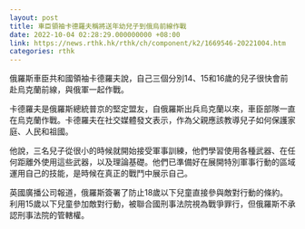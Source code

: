 ```yaml
---
layout: post
title: 車臣領袖卡德羅夫稱將送年幼兒子到俄烏前線作戰
date: 2022-10-04 02:28:29.000000000 +08:00
link: https://news.rthk.hk/rthk/ch/component/k2/1669546-20221004.htm
categories: rthk
---
```


俄羅斯車臣共和國領袖卡德羅夫說，自己三個分別14、15和16歲的兒子很快會前赴烏克蘭前線，與俄軍一起作戰。

卡德羅夫是俄羅斯總統普京的堅定盟友，自俄羅斯出兵烏克蘭以來，車臣部隊一直在烏克蘭作戰。卡德羅夫在社交媒體發文表示，作為父親應該教導兒子如何保護家庭、人民和祖國。

他說，三名兒子從很小的時候就開始接受軍事訓練，他們學習使用各種武器、在任何距離外使用這些武器，以及理論基礎。他們已準備好在展開特別軍事行動的區域運用自己的技能，是時候在真正的戰鬥中展示自己。

英國廣播公司報道，俄羅斯簽署了防止18歲以下兒童直接參與敵對行動的條約。利用15歲以下兒童參加敵對行動，被聯合國刑事法院視為戰爭罪行，但俄羅斯不承認刑事法院的管轄權。
